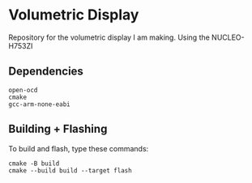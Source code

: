# Volumetric Display

Repository for the volumetric display I am making. Using the NUCLEO-H753ZI 

## Dependencies
```
open-ocd
cmake
gcc-arm-none-eabi
```

## Building + Flashing

To build and flash, type these commands:
```
cmake -B build
cmake --build build --target flash
```
